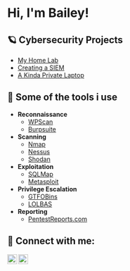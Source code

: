<h1>Hi, I'm Bailey!


<h2>🪐 Cybersecurity Projects</h2>

- [My Home Lab](https://github.com/Stradestack/Home-Lab/tree/main)
- [Creating a SIEM](https://github.com/Stradestack/)
- [A Kinda Private Laptop](https://github.com/Stradestack/)

<h2>🔧 Some of the tools i use</h2>

- <b>Reconnaissance</b>
  - [WPScan](https://github.com/Stradestack/)
  - [Burpsuite](https://github.com/Stradestack/)
- <b>Scanning</b>
  - [Nmap](https://github.com/Stradestack/)
  - [Nessus](https://github.com/Stradestack/)
  - [Shodan](https://github.com/Stradestack/)
- <b>Exploitation</b>
  - [SQLMap](https://github.com/Stradestack/)
  - [Metasploit](https://github.com/Stradestack/)
- <b>Privilege Escalation</b>
  - [GTFOBins](https://github.com/Stradestack/)
  - [LOLBAS](https://github.com/Stradestack/)
- <b>Reporting</b>
  - [PentestReports.com](https://pentestreports.com/)

<h2> 💬 Connect with me:</h2>

[<img align="left" alt="Baileyfullerton | Twitter" width="22px" src="https://cdn.jsdelivr.net/npm/simple-icons@v3/icons/twitter.svg" />][twitter]
[<img align="left" alt="Baileyfullerton | LinkedIn" width="22px" src="https://cdn.jsdelivr.net/npm/simple-icons@v3/icons/linkedin.svg" />][linkedin]

[twitter]: https://twitter.com/baileyfullerton
[linkedin]: https://linkedin.com/in/baileyfullerton

<!--
**stradestack/stradestack** is a ✨ _special_ ✨ repository because its `README.md` (this file) appears on your GitHub profile.

Here are some ideas to get you started:

- 🔭 I’m currently working on ...
- 🌱 I’m currently learning ...
- 👯 I’m looking to collaborate on ...
- 🤔 I’m looking for help with ...
- 💬 Ask me about ...
- 📫 How to reach me: ...
- 😄 Pronouns: ...
- ⚡ Fun fact: ...
-->
